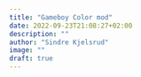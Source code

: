 ```yaml
---
title: "Gameboy Color mod"
date: 2022-09-23T21:08:27+02:00
description: ""
author: "Sindre Kjelsrud"
image: ""
draft: true
---
```


